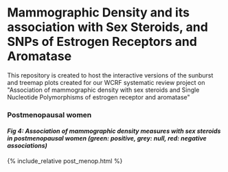 # Mammographic Density and its association with Sex Steroids, and SNPs of Estrogen Receptors and Aromatase

This repository is created to host the interactive versions of the sunburst and treemap plots created for our WCRF systematic review project on "Association of mammographic density with sex steroids and Single Nucleotide Polymorphisms of estrogen receptor and aromatase"  

### Postmenopausal women
#### *Fig 4: Association of mammographic density measures with sex steroids in postmenopausal women (green: positive, grey: null, red: negative associations)*

{% include_relative post_menop.html %}
